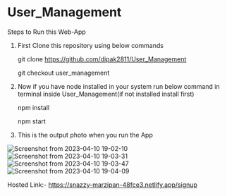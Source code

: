 # User_Management
Steps to Run this Web-App

1) First Clone this repository using below commands

      git clone https://github.com/dipak2811/User_Management

      git checkout user_management

2) Now if you have node installed in your system run below command in terminal inside User_Management(if not installed install first)

      npm install

      npm start

3) This is the output photo when you run the App

![Screenshot from 2023-04-10 19-02-10](https://user-images.githubusercontent.com/77386172/230911797-9e343f0a-e7b0-4603-92fe-d39bac5e9567.png)
![Screenshot from 2023-04-10 19-03-31](https://user-images.githubusercontent.com/77386172/230911808-f1607713-2c35-4df6-9fd2-f6f76408a418.png)
![Screenshot from 2023-04-10 19-03-47](https://user-images.githubusercontent.com/77386172/230911815-7e5463e5-fa22-4686-b3a9-8f2deadf7ef6.png)
![Screenshot from 2023-04-10 19-04-09](https://user-images.githubusercontent.com/77386172/230911824-e5617fc5-d460-4c59-ad1a-436cf1ee8e5a.png)


Hosted Link:- https://snazzy-marzipan-48fce3.netlify.app/signup
